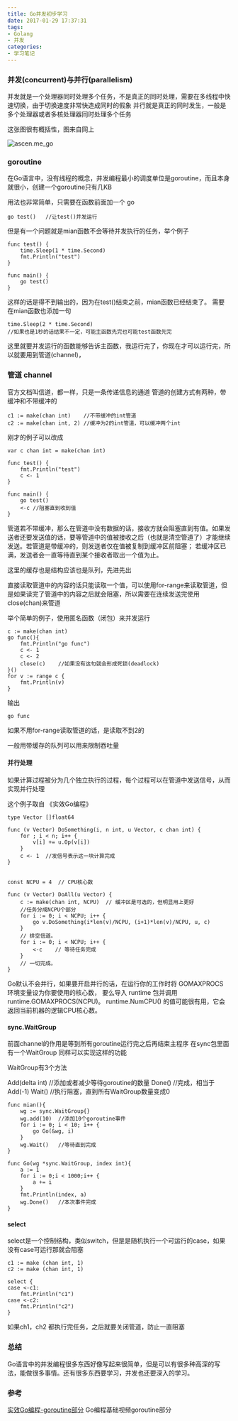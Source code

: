 ```yaml
---
title: Go并发初步学习
date: 2017-01-29 17:37:31
tags:
- Golang
- 并发
categories:
- 学习笔记
---
```


### 并发(concurrent)与并行(parallelism)
并发就是一个处理器同时处理多个任务，不是真正的同时处理，需要在多线程中快速切换，由于切换速度非常快造成同时的假象
并行就是真正的同时发生，一般是多个处理器或者多核处理器同时处理多个任务

<!-- more -->

这张图很有概括性，图来自网上

![ascen.me_go](http://7xsnb0.com1.z0.glb.clouddn.com/2017-01-27-185928.jpg)

### goroutine
在Go语言中，没有线程的概念，并发编程最小的调度单位是goroutine，而且本身就很小，创建一个goroutine只有几KB

用法也非常简单，只需要在函数前面加一个 go

```
go test()	//让test()并发运行
```
但是有一个问题就是mian函数不会等待并发执行的任务，举个例子

```
func test() {
	time.Sleep(1 * time.Second)
	fmt.Println("test")
}

func main() {
	go test()
}
```
这样的话是得不到输出的，因为在test()结束之前，mian函数已经结束了。
需要在mian函数也添加一句

```
time.Sleep(2 * time.Second)	
//如果也是1秒的话结果不一定，可能主函数先完也可能test函数先完
```
这里就要并发运行的函数能够告诉主函数，我运行完了，你现在才可以运行完，所以就要用到管道(channel)，

### 管道 channel
官方文档叫信道，都一样，只是一条传递信息的通道
管道的创建方式有两种，带缓冲和不带缓冲的

```
c1 := make(chan int)	//不带缓冲的int管道
c2 := make(chan int, 2)	//缓冲为2的int管道，可以缓冲两个int
```
刚才的例子可以改成

```
var c chan int = make(chan int)

func test() {
	fmt.Println("test")
	c <- 1
}

func main() {
	go test()
	<-c	//阻塞直到收到值
}
```
管道若不带缓冲，那么在管道中没有数据的话，接收方就会阻塞直到有值。如果发送者还要发送值的话，要等管道中的值被接收之后（也就是清空管道了）才能继续发送。若管道是带缓冲的，则发送者仅在值被复制到缓冲区前阻塞； 若缓冲区已满，发送者会一直等待直到某个接收者取出一个值为止。

这里的缓存也是结构应该也是队列，先进先出

直接读取管道中的内容的话只能读取一个值，可以使用for-range来读取管道，但是如果读完了管道中的内容之后就会阻塞，所以需要在连续发送完使用close(chan)来管道

举个简单的例子，使用匿名函数（闭包）来并发运行

```
c := make(chan int)
go func(){
	fmt.Println("go func")
	c <- 1
	c <- 2
	close(c)	//如果没有这句就会形成死锁(deadlock)
}()
for v := range c {
	fmt.Println(v)
}
```

输出

```
go func
```

如果不用for-range读取管道的话，是读取不到2的

一般用带缓存的队列可以用来限制吞吐量

#### 并行处理
如果计算过程被分为几个独立执行的过程，每个过程可以在管道中发送信号，从而实现并行处理

这个例子取自 《实效Go编程》

```
type Vector []float64

func (v Vector) DoSomething(i, n int, u Vector, c chan int) {
	for ; i < n; i++ {
		v[i] += u.Op(v[i])
	}
	c <- 1	//发信号表示这一块计算完成
}

  
const NCPU = 4  // CPU核心数

func (v Vector) DoAll(u Vector) {
	c := make(chan int, NCPU)  // 缓冲区是可选的，但明显用上更好
	//任务分成NCPU个部分
	for i := 0; i < NCPU; i++ {
		go v.DoSomething(i*len(v)/NCPU, (i+1)*len(v)/NCPU, u, c)
	}
	// 排空信道。
	for i := 0; i < NCPU; i++ {
		<-c    // 等待任务完成
	}
	// 一切完成。
}
```

Go默认不会并行，如果要开启并行的话，在运行你的工作时将 GOMAXPROCS 环境变量设为你要使用的核心数， 要么导入 runtime 包并调用 runtime.GOMAXPROCS(NCPU)。 runtime.NumCPU() 的值可能很有用，它会返回当前机器的逻辑CPU核心数。

#### sync.WaitGroup
前面channel的作用是等到所有goroutine运行完之后再结束主程序
在sync包里面有一个WaitGroup 同样可以实现这样的功能

WaitGroup有3个方法

Add(delta int) //添加或者减少等待goroutine的数量
Done() //完成，相当于Add(-1)
Wait() //执行阻塞，直到所有WaitGroup数量变成0

```
func mian(){
	wg := sync.WaitGroup{}
	wg.add(10)	//添加10个goroutine事件
	for i := 0; i < 10; i++ {
		go Go(&wg, i)
	}
	wg.Wait()	//等待直到完成
}

func Go(wg *sync.WaitGroup, index int){
	a := 1
	for i := 0;i < 1000;i++ {
		a += i
	}
	fmt.Println(index, a)
	wg.Done()	//本次事件完成
}
```

#### select
select是一个控制结构，类似switch，但是是随机执行一个可运行的case，如果没有case可运行那就会阻塞

```
c1 := make (chan int, 1)
c2 := make (chan int, 1)

select {
case <-c1:
    fmt.Println("c1")
case <-c2:
    fmt.Println("c2")
}
```
如果ch1，ch2 都执行完任务，之后就要关闭管道，防止一直阻塞

### 总结
Go语言中的并发编程很多东西好像写起来很简单，但是可以有很多种高深的写法，能做很多事情。还有很多东西要学习，并发也还要深入的学习。

### 参考
[实效Go编程-goroutine部分](https://go-zh.org/doc/effective_go.html#Go%E7%A8%8B)
Go编程基础视频goroutine部分


